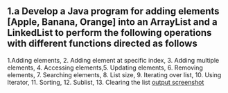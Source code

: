## 1.a Develop a Java program for adding elements [Apple, Banana, Orange] into an ArrayList and a LinkedList to perform the following operations with different functions directed as follows
1.Adding elements, 2. Adding element at specific index, 3. Adding multiple elements, 4. Accessing elements,5. Updating elements, 6. Removing elements, 7. Searching elements, 8. List size, 9. Iterating over list, 10. Using Iterator, 11. Sorting, 12. Sublist, 13. Clearing the list [output screenshot](https://github.com/Sharath8i/Advanced-Java/blob/main/Exp1-ListInterface/exprogramoutput.png)
